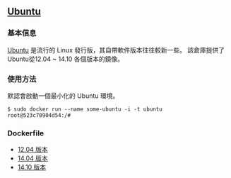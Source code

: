## [Ubuntu](https://registry.hub.docker.com/_/ubuntu/)

### 基本信息
[Ubuntu](https://en.wikipedia.org/wiki/Ubuntu) 是流行的 Linux 發行版，其自帶軟件版本往往較新一些。
該倉庫提供了 Ubuntu從12.04 ~ 14.10 各個版本的鏡像。

### 使用方法
默認會啟動一個最小化的 Ubuntu 環境。
```
$ sudo docker run --name some-ubuntu -i -t ubuntu
root@523c70904d54:/#
```

### Dockerfile
* [12.04 版本](https://github.com/tianon/docker-brew-ubuntu-core/blob/2b105575647a7e2030ff344d427c3920b89e17a9/precise/Dockerfile)
* [14.04 版本](https://github.com/tianon/docker-brew-ubuntu-core/blob/2b105575647a7e2030ff344d427c3920b89e17a9/trusty/Dockerfile)
* [14.10 版本](https://github.com/tianon/docker-brew-ubuntu-core/blob/2b105575647a7e2030ff344d427c3920b89e17a9/utopic/Dockerfile)
